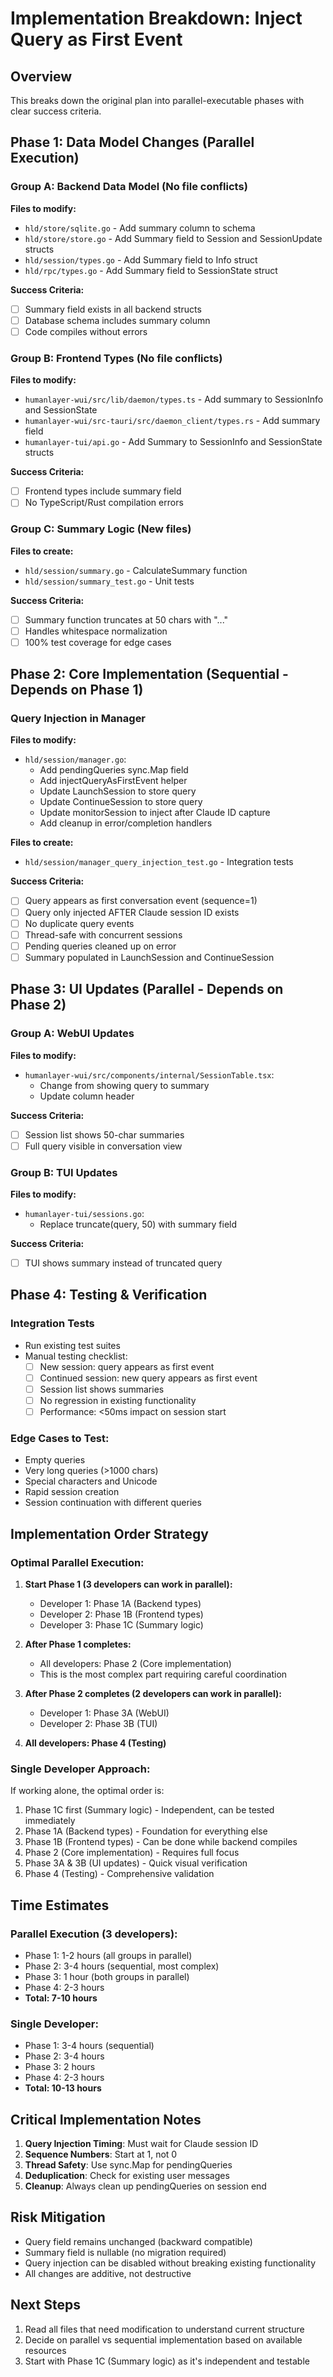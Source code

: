 # Implementation Breakdown: Inject Query as First Event

## Overview
This breaks down the original plan into parallel-executable phases with clear success criteria.

## Phase 1: Data Model Changes (Parallel Execution)

### Group A: Backend Data Model (No file conflicts)
**Files to modify:**
- `hld/store/sqlite.go` - Add summary column to schema
- `hld/store/store.go` - Add Summary field to Session and SessionUpdate structs
- `hld/session/types.go` - Add Summary field to Info struct
- `hld/rpc/types.go` - Add Summary field to SessionState struct

**Success Criteria:**
- [ ] Summary field exists in all backend structs
- [ ] Database schema includes summary column
- [ ] Code compiles without errors

### Group B: Frontend Types (No file conflicts)
**Files to modify:**
- `humanlayer-wui/src/lib/daemon/types.ts` - Add summary to SessionInfo and SessionState
- `humanlayer-wui/src-tauri/src/daemon_client/types.rs` - Add summary field
- `humanlayer-tui/api.go` - Add Summary to SessionInfo and SessionState structs

**Success Criteria:**
- [ ] Frontend types include summary field
- [ ] No TypeScript/Rust compilation errors

### Group C: Summary Logic (New files)
**Files to create:**
- `hld/session/summary.go` - CalculateSummary function
- `hld/session/summary_test.go` - Unit tests

**Success Criteria:**
- [ ] Summary function truncates at 50 chars with "..."
- [ ] Handles whitespace normalization
- [ ] 100% test coverage for edge cases

## Phase 2: Core Implementation (Sequential - Depends on Phase 1)

### Query Injection in Manager
**Files to modify:**
- `hld/session/manager.go`:
  - Add pendingQueries sync.Map field
  - Add injectQueryAsFirstEvent helper
  - Update LaunchSession to store query
  - Update ContinueSession to store query
  - Update monitorSession to inject after Claude ID capture
  - Add cleanup in error/completion handlers

**Files to create:**
- `hld/session/manager_query_injection_test.go` - Integration tests

**Success Criteria:**
- [ ] Query appears as first conversation event (sequence=1)
- [ ] Query only injected AFTER Claude session ID exists
- [ ] No duplicate query events
- [ ] Thread-safe with concurrent sessions
- [ ] Pending queries cleaned up on error
- [ ] Summary populated in LaunchSession and ContinueSession

## Phase 3: UI Updates (Parallel - Depends on Phase 2)

### Group A: WebUI Updates
**Files to modify:**
- `humanlayer-wui/src/components/internal/SessionTable.tsx`:
  - Change from showing query to summary
  - Update column header

**Success Criteria:**
- [ ] Session list shows 50-char summaries
- [ ] Full query visible in conversation view

### Group B: TUI Updates
**Files to modify:**
- `humanlayer-tui/sessions.go`:
  - Replace truncate(query, 50) with summary field

**Success Criteria:**
- [ ] TUI shows summary instead of truncated query

## Phase 4: Testing & Verification

### Integration Tests
- Run existing test suites
- Manual testing checklist:
  - [ ] New session: query appears as first event
  - [ ] Continued session: new query appears as first event
  - [ ] Session list shows summaries
  - [ ] No regression in existing functionality
  - [ ] Performance: <50ms impact on session start

### Edge Cases to Test:
- Empty queries
- Very long queries (>1000 chars)
- Special characters and Unicode
- Rapid session creation
- Session continuation with different queries

## Implementation Order Strategy

### Optimal Parallel Execution:
1. **Start Phase 1 (3 developers can work in parallel):**
   - Developer 1: Phase 1A (Backend types)
   - Developer 2: Phase 1B (Frontend types)
   - Developer 3: Phase 1C (Summary logic)

2. **After Phase 1 completes:**
   - All developers: Phase 2 (Core implementation)
   - This is the most complex part requiring careful coordination

3. **After Phase 2 completes (2 developers can work in parallel):**
   - Developer 1: Phase 3A (WebUI)
   - Developer 2: Phase 3B (TUI)

4. **All developers: Phase 4 (Testing)**

### Single Developer Approach:
If working alone, the optimal order is:
1. Phase 1C first (Summary logic) - Independent, can be tested immediately
2. Phase 1A (Backend types) - Foundation for everything else
3. Phase 1B (Frontend types) - Can be done while backend compiles
4. Phase 2 (Core implementation) - Requires full focus
5. Phase 3A & 3B (UI updates) - Quick visual verification
6. Phase 4 (Testing) - Comprehensive validation

## Time Estimates

### Parallel Execution (3 developers):
- Phase 1: 1-2 hours (all groups in parallel)
- Phase 2: 3-4 hours (sequential, most complex)
- Phase 3: 1 hour (both groups in parallel)
- Phase 4: 2-3 hours
- **Total: 7-10 hours**

### Single Developer:
- Phase 1: 3-4 hours (sequential)
- Phase 2: 3-4 hours
- Phase 3: 2 hours
- Phase 4: 2-3 hours
- **Total: 10-13 hours**

## Critical Implementation Notes

1. **Query Injection Timing**: Must wait for Claude session ID
2. **Sequence Numbers**: Start at 1, not 0
3. **Thread Safety**: Use sync.Map for pendingQueries
4. **Deduplication**: Check for existing user messages
5. **Cleanup**: Always clean up pendingQueries on session end

## Risk Mitigation

- Query field remains unchanged (backward compatible)
- Summary field is nullable (no migration required)
- Query injection can be disabled without breaking existing functionality
- All changes are additive, not destructive

## Next Steps

1. Read all files that need modification to understand current structure
2. Decide on parallel vs sequential implementation based on available resources
3. Start with Phase 1C (Summary logic) as it's independent and testable